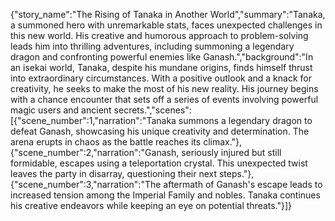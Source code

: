 {"story_name":"The Rising of Tanaka in Another World","summary":"Tanaka, a summoned hero with unremarkable stats, faces unexpected challenges in this new world. His creative and humorous approach to problem-solving leads him into thrilling adventures, including summoning a legendary dragon and confronting powerful enemies like Ganash.","background":"In an isekai world, Tanaka, despite his mundane origins, finds himself thrust into extraordinary circumstances. With a positive outlook and a knack for creativity, he seeks to make the most of his new reality. His journey begins with a chance encounter that sets off a series of events involving powerful magic users and ancient secrets.","scenes":[{"scene_number":1,"narration":"Tanaka summons a legendary dragon to defeat Ganash, showcasing his unique creativity and determination. The arena erupts in chaos as the battle reaches its climax."},{"scene_number":2,"narration":"Ganash, seriously injured but still formidable, escapes using a teleportation crystal. This unexpected twist leaves the party in disarray, questioning their next steps."},{"scene_number":3,"narration":"The aftermath of Ganash's escape leads to increased tension among the Imperial Family and nobles. Tanaka continues his creative endeavors while keeping an eye on potential threats."}]}